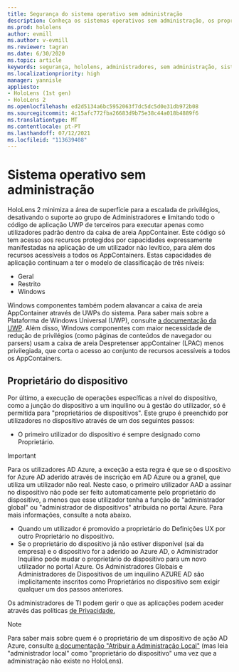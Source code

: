 ```yaml
---
title: Segurança do sistema operativo sem administração
description: Conheça os sistemas operativos sem administração, os proprietários de dispositivos e a segurança em HoloLens dispositivos de realidade mista.
ms.prod: hololens
author: evmill
ms.author: v-evmill
ms.reviewer: tagran
ms.date: 6/30/2020
ms.topic: article
keywords: segurança, hololens, administradores, sem administração, sistema operativo, sistema operativo sem administração, administrador-os, administração-sem-os, hololens 2, hololens2 segurança,
ms.localizationpriority: high
manager: yannisle
appliesto:
- HoloLens (1st gen)
- HoloLens 2
ms.openlocfilehash: ed2d5134a6bc5952063f7dc5dc5d0e31db972b08
ms.sourcegitcommit: 4c15afc772fba26683d9b75e38c44a018b4889f6
ms.translationtype: MT
ms.contentlocale: pt-PT
ms.lasthandoff: 07/12/2021
ms.locfileid: "113639408"
---
```

# <a name="admin-less-operating-system"></a>Sistema operativo sem administração

HoloLens 2 minimiza a área de superfície para a escalada de privilégios, desativando o suporte ao grupo de Administradores e limitando todo o código de aplicação UWP de terceiros para executar apenas como utilizadores padrão dentro da caixa de areia AppContainer. Este código só tem acesso aos recursos protegidos por capacidades expressamente manifestadas na aplicação de um utilizador não levítico, para além dos recursos acessíveis a todos os AppContainers.
Estas capacidades de aplicação continuam a ter o modelo de classificação de três níveis:
  * Geral
  * Restrito
  * Windows

Windows componentes também podem alavancar a caixa de areia AppContainer através de UWPs do sistema. Para saber mais sobre a Plataforma de Windows Universal (UWP), consulte [a documentação da UWP](/windows/uwp/). Além disso, Windows componentes com maior necessidade de redução de privilégios (como páginas de conteúdos de navegador ou parsers) usam a caixa de areia Despretenser appContainer (LPAC) menos privilegiada, que corta o acesso ao conjunto de recursos acessíveis a todos os AppContainers.

## <a name="device-owner"></a>Proprietário do dispositivo

Por último, a execução de operações específicas a nível do dispositivo, como a junção do dispositivo a um inquilino ou à gestão do utilizador, só é permitida para "proprietários de dispositivos". Este grupo é preenchido por utilizadores no dispositivo através de um dos seguintes passos:
  * O primeiro utilizador do dispositivo é sempre designado como Proprietário. 
> [!IMPORTANT]
>Para os utilizadores AD Azure, a exceção a esta regra é que se o dispositivo for Azure AD aderido através de inscrição em AD Azure ou a granel, que utiliza um utilizador não real. Neste caso, o primeiro utilizador AAD a assinar no dispositivo não pode ser feito automaticamente pelo proprietário do dispositivo, a menos que esse utilizador tenha a função de "administrador global" ou "administrador de dispositivos" atribuída no portal Azure. Para mais informações, consulte a nota abaixo.  

  * Quando um utilizador é promovido a proprietário do Definições UX por outro Proprietário no dispositivo.
  * Se o proprietário do dispositivo já não estiver disponível (sai da empresa) e o dispositivo for a aderido ao Azure AD, o Administrador Inquilino pode mudar o proprietário do dispositivo para um novo utilizador no portal Azure. Os Administradores Globais e Administradores de Dispositivos de um inquilino AZURE AD são implicitamente inscritos como Proprietários no dispositivo sem exigir qualquer um dos passos anteriores.  

 Os administradores de TI podem gerir o que as aplicações podem aceder através das políticas [de Privacidade.](/windows/client-management/mdm/policy-csp-privacy) 

> [!NOTE]
> Para saber mais sobre quem é o proprietário de um dispositivo de ação AD Azure, consulte [a documentação "Atribuir a Administração Local"](/azure/active-directory/devices/assign-local-admin) (mas leia "administrador local" como "proprietário do dispositivo" uma vez que a administração não existe no HoloLens).